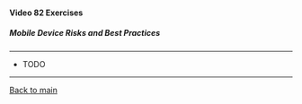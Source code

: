 #### Video 82 Exercises

##### Mobile Device Risks and Best Practices

---

- TODO

---

[Back to main](https://github.com/rot0xd/CBTNuggets/blob/master/CEHv9/README.md)

